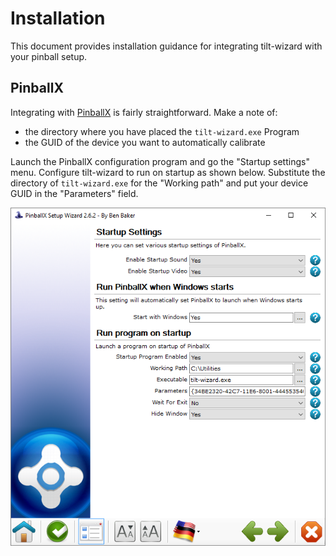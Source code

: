 # Installation

This document provides installation guidance for integrating tilt-wizard with
your pinball setup.

## PinballX

Integrating with [PinballX](https://www.pinballx.com/) is fairly
straightforward. Make a note of:

- the directory where you have placed the `tilt-wizard.exe` Program
- the GUID of the device you want to automatically calibrate

Launch the PinballX configuration program and go the "Startup settings" menu.
Configure tilt-wizard to run on startup as shown below. Substitute the directory
of `tilt-wizard.exe` for the "Working path" and put your device GUID in the
"Parameters" field.

![PinballX startup settings](images/pinballx_config.png)
